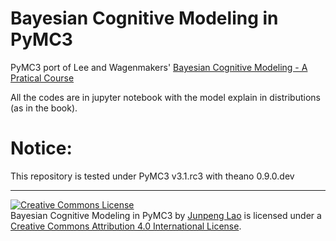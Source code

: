 # Bayesian Cognitive Modeling in PyMC3
PyMC3 port of Lee and Wagenmakers' [Bayesian Cognitive Modeling - A Pratical Course](http://bayesmodels.com)

All the codes are in jupyter notebook with the model explain in distributions (as in the book).
  
# Notice: 
This repository is tested under PyMC3 v3.1.rc3 with theano 0.9.0.dev

---

<a rel="license" href="http://creativecommons.org/licenses/by/4.0/"><img alt="Creative Commons License" style="border-width:0" src="https://i.creativecommons.org/l/by/4.0/88x31.png" /></a><br /><span>Bayesian Cognitive Modeling in PyMC3</span> by <a xmlns:cc="http://creativecommons.org/ns#" href="https://github.com/junpenglao/" property="cc:attributionName" rel="cc:attributionURL">Junpeng Lao</a> is licensed under a <a rel="license" href="http://creativecommons.org/licenses/by/4.0/">Creative Commons Attribution 4.0 International License</a>.
